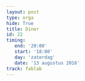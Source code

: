```yaml
---
layout: post
type: orga
hide: True
title: Diner
id: 22
timing: 
   end: '20:00'
   start: '18:00'
   day: 'zaterdag'
   date: '13 augustus 2016'
track: fablab
---
```

